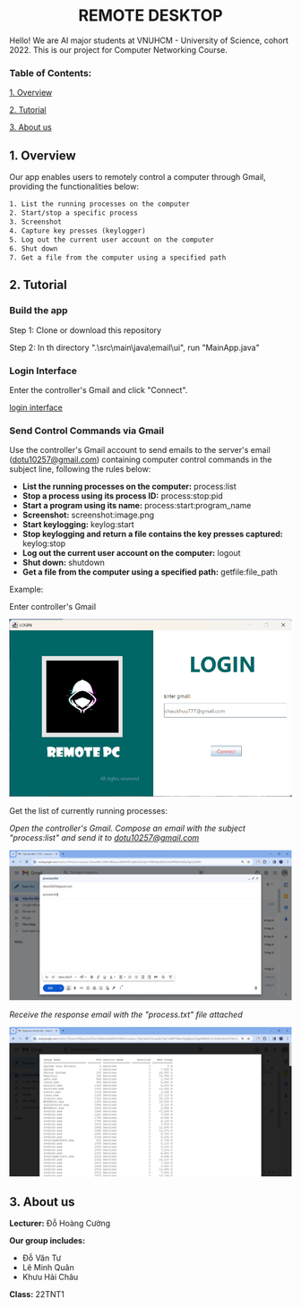 # <center>REMOTE DESKTOP</center>

Hello! We are AI major students at VNUHCM - University of Science, cohort 2022. This is our project for Computer Networking Course. 

### Table of Contents:

  [1. Overview](#1-overview)
  
  [2. Tutorial](#3-tutorial)
  
  [3. About us](#3-about-us)

## 1. Overview
Our app enables users to remotely control a computer through Gmail, providing the functionalities below:

    1. List the running processes on the computer
    2. Start/stop a specific process
    3. Screenshot
    4. Capture key presses (keylogger)
    5. Log out the current user account on the computer
    6. Shut down
    7. Get a file from the computer using a specified path

## 2. Tutorial 
### Build the app

Step 1: Clone or download this repository

Step 2: In th directory ".\src\main\java\email\ui", run "MainApp.java"


### Login Interface

Enter the controller's Gmail and click "Connect".

[login interface](./img-for-readme/login.png)

### Send Control Commands via Gmail

Use the controller's Gmail account to send emails to the server's email (dotu10257@gmail.com) containing computer control commands in the subject line, following the rules below: 
- **List the running processes on the computer:** process:list
- **Stop a process using its process ID:** process:stop:pid 
- **Start a program using its name:** process:start:program_name
- **Screenshot:** screenshot:image.png
- **Start keylogging:** keylog:start
- **Stop keylogging and return a file contains the key presses captured:** keylog:stop
- **Log out the current user account on the computer:** logout
- **Shut down:** shutdown
- **Get a file from the computer using a specified path:** getfile:file_path

Example:

Enter controller's Gmail

![enter controller's gmail](./img-for-readme/login.png)

Get the list of currently running processes:

*Open the controller's Gmail. Compose an email with the subject  "process:list" and send it to dotu10257@gmail.com*

![compose an email with the subject  "process:list"](./img-for-readme/email_example1.png)

*Receive the response email with the "process.txt" file attached*

![response email](./img-for-readme/email_example3.png)

## 3. About us
**Lecturer:** Đỗ Hoàng Cường

**Our group includes:**
- Đỗ Văn Tư
- Lê Minh Quân
- Khưu Hải Châu

**Class:** 22TNT1
